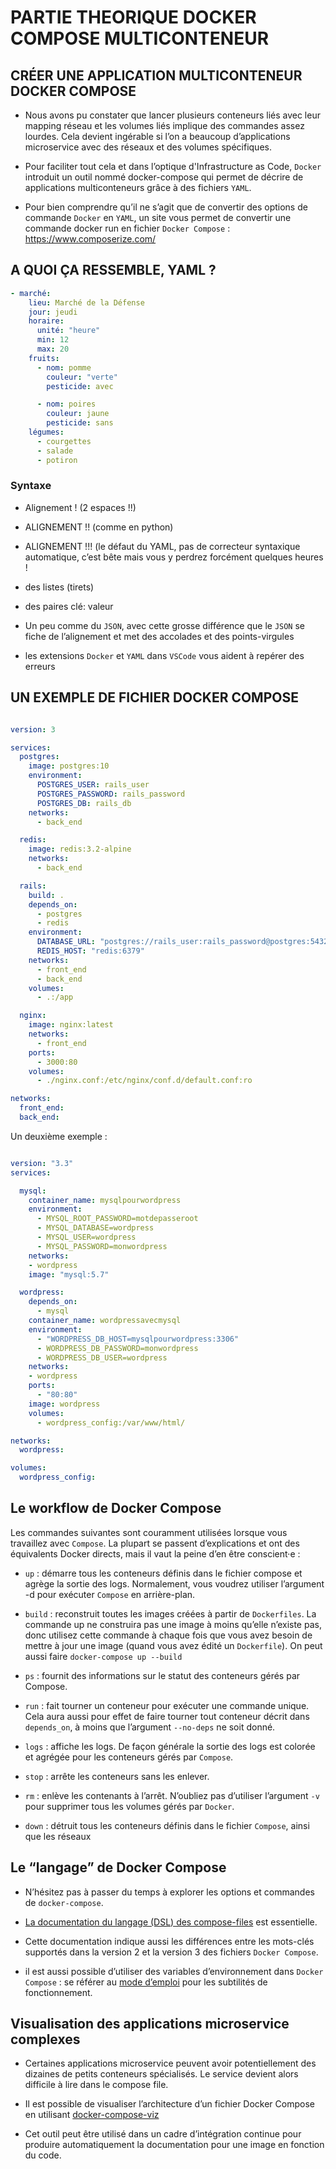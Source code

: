 # PARTIE THEORIQUE DOCKER COMPOSE MULTICONTENEUR

## CRÉER UNE APPLICATION MULTICONTENEUR DOCKER COMPOSE

- Nous avons pu constater que lancer plusieurs conteneurs liés avec leur mapping réseau et les volumes liés implique des commandes assez lourdes. Cela devient ingérable si l’on a beaucoup d’applications microservice avec des réseaux et des volumes spécifiques.

- Pour faciliter tout cela et dans l’optique d'Infrastructure as Code, `Docker` introduit un outil nommé docker-compose qui permet de décrire de applications multiconteneurs grâce à des fichiers `YAML`.

- Pour bien comprendre qu’il ne s’agit que de convertir des options de commande `Docker` en `YAML`, un site vous permet de convertir une commande docker run en fichier `Docker Compose` : https://www.composerize.com/

## A QUOI ÇA RESSEMBLE, YAML ?

```yaml
- marché:
    lieu: Marché de la Défense
    jour: jeudi
    horaire:
      unité: "heure"
      min: 12
      max: 20
    fruits:
      - nom: pomme
        couleur: "verte"
        pesticide: avec

      - nom: poires
        couleur: jaune
        pesticide: sans
    légumes:
      - courgettes
      - salade
      - potiron

```

### Syntaxe

- Alignement ! (2 espaces !!)

- ALIGNEMENT !! (comme en python)

- ALIGNEMENT !!! (le défaut du YAML, pas de correcteur syntaxique automatique, c’est bête mais vous y perdrez forcément quelques heures !

- des listes (tirets)

- des paires clé: valeur

- Un peu comme du `JSON`, avec cette grosse différence que le `JSON` se fiche de l’alignement et met des accolades et des points-virgules

- les extensions `Docker` et `YAML` dans `VSCode` vous aident à repérer des erreurs

## UN EXEMPLE DE FICHIER DOCKER COMPOSE

```yaml

version: 3

services:
  postgres:
    image: postgres:10
    environment:
      POSTGRES_USER: rails_user
      POSTGRES_PASSWORD: rails_password
      POSTGRES_DB: rails_db
    networks:
      - back_end

  redis:
    image: redis:3.2-alpine
    networks:
      - back_end

  rails:
    build: .
    depends_on:
      - postgres
      - redis
    environment:
      DATABASE_URL: "postgres://rails_user:rails_password@postgres:5432/rails_db"
      REDIS_HOST: "redis:6379"
    networks:
      - front_end
      - back_end
    volumes:
      - .:/app

  nginx:
    image: nginx:latest
    networks:
      - front_end
    ports:
      - 3000:80
    volumes:
      - ./nginx.conf:/etc/nginx/conf.d/default.conf:ro

networks:
  front_end:
  back_end:

```

Un deuxième exemple :

```yaml

version: "3.3"
services:

  mysql:
    container_name: mysqlpourwordpress
    environment:
      - MYSQL_ROOT_PASSWORD=motdepasseroot
      - MYSQL_DATABASE=wordpress
      - MYSQL_USER=wordpress
      - MYSQL_PASSWORD=monwordpress
    networks:
    - wordpress
    image: "mysql:5.7"

  wordpress:
    depends_on:
      - mysql
    container_name: wordpressavecmysql
    environment:
      - "WORDPRESS_DB_HOST=mysqlpourwordpress:3306"
      - WORDPRESS_DB_PASSWORD=monwordpress
      - WORDPRESS_DB_USER=wordpress
    networks:
    - wordpress
    ports:
      - "80:80"
    image: wordpress
    volumes:
      - wordpress_config:/var/www/html/

networks:
  wordpress:

volumes:
  wordpress_config:

```

## Le workflow de Docker Compose

Les commandes suivantes sont couramment utilisées lorsque vous travaillez avec `Compose`. La plupart se passent d’explications et ont des équivalents Docker directs, mais il vaut la peine d’en être conscient·e :

- `up` : démarre tous les conteneurs définis dans le fichier compose et agrège la sortie des logs. Normalement, vous voudrez utiliser l’argument -d pour exécuter `Compose` en arrière-plan.

- `build` : reconstruit toutes les images créées à partir de `Dockerfiles`. La commande up ne construira pas une image à moins qu’elle n’existe pas, donc utilisez cette commande à chaque fois que vous avez besoin de mettre à jour une image (quand vous avez édité un `Dockerfile`). On peut aussi faire `docker-compose up --build`

- `ps` : fournit des informations sur le statut des conteneurs gérés par Compose.

- `run` : fait tourner un conteneur pour exécuter une commande unique. Cela aura aussi pour effet de faire tourner tout conteneur décrit dans `depends_on`, à moins que l’argument `--no-deps` ne soit donné.

- `logs` : affiche les logs. De façon générale la sortie des logs est colorée et agrégée pour les conteneurs gérés par `Compose`.

- `stop` : arrête les conteneurs sans les enlever.

- `rm` : enlève les contenants à l’arrêt. N’oubliez pas d’utiliser l’argument `-v` pour supprimer tous les volumes gérés par `Docker`.

- `down` : détruit tous les conteneurs définis dans le fichier `Compose`, ainsi que les réseaux


## Le “langage” de Docker Compose

- N’hésitez pas à passer du temps à explorer les options et commandes de `docker-compose`.

- [La documentation du langage (DSL) des compose-files](https://docs.docker.com/compose/compose-file/) est essentielle.

- Cette documentation indique aussi les différences entre les mots-clés supportés dans la version 2 et la version 3 des fichiers `Docker Compose`.

- il est aussi possible d’utiliser des variables d’environnement dans `Docker Compose` : se référer au [mode d’emploi](https://docs.docker.com/compose/compose-file/#variable-substitution) pour les subtilités de fonctionnement.

## Visualisation des applications microservice complexes

- Certaines applications microservice peuvent avoir potentiellement des dizaines de petits conteneurs spécialisés. Le service devient alors difficile à lire dans le compose file.

- Il est possible de visualiser l’architecture d’un fichier Docker Compose en utilisant [docker-compose-viz](https://github.com/pmsipilot/docker-compose-viz)

- Cet outil peut être utilisé dans un cadre d’intégration continue pour produire automatiquement la documentation pour une image en fonction du code.